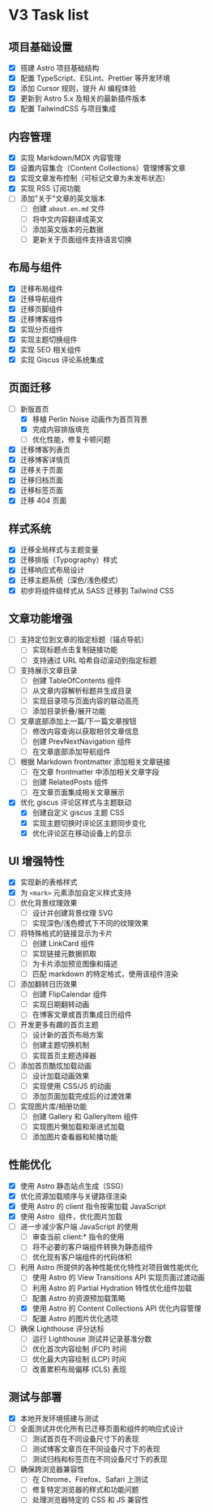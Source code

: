 # V3 Task list

## 项目基础设置

- [x] 搭建 Astro 项目基础结构
- [x] 配置 TypeScript、ESLint、Prettier 等开发环境
- [x] 添加 Cursor 规则，提升 AI 编程体验
- [x] 更新到 Astro 5.x 及相关的最新插件版本
- [x] 配置 TailwindCSS 与项目集成

## 内容管理

- [x] 实现 Markdown/MDX 内容管理
- [x] 设置内容集合（Content Collections）管理博客文章
- [x] 实现文章发布控制（可标记文章为未发布状态）
- [x] 实现 RSS 订阅功能
- [ ] 添加"关于"文章的英文版本
  - [ ] 创建 `about.en.md` 文件
  - [ ] 将中文内容翻译成英文
  - [ ] 添加英文版本的元数据
  - [ ] 更新关于页面组件支持语言切换

## 布局与组件

- [x] 迁移布局组件
- [x] 迁移导航组件
- [x] 迁移页脚组件
- [x] 迁移博客组件
- [x] 实现分页组件
- [x] 实现主题切换组件
- [x] 实现 SEO 相关组件
- [x] 实现 Giscus 评论系统集成

## 页面迁移

- [ ] 新版首页
  - [x] 移植 Perlin Noise 动画作为首页背景
  - [x] 完成内容排版填充
  - [ ] 优化性能，修复卡顿问题
- [x] 迁移博客列表页
- [x] 迁移博客详情页
- [x] 迁移关于页面
- [x] 迁移归档页面
- [x] 迁移标签页面
- [x] 迁移 404 页面

## 样式系统

- [x] 迁移全局样式与主题变量
- [x] 迁移排版（Typography）样式
- [x] 迁移响应式布局设计
- [x] 迁移主题系统（深色/浅色模式）
- [x] 初步将组件级样式从 SASS 迁移到 Tailwind CSS

## 文章功能增强

- [ ] 支持定位到文章的指定标题（锚点导航）
  - [ ] 实现标题点击复制链接功能
  - [ ] 支持通过 URL 哈希自动滚动到指定标题
- [ ] 支持展示文章目录
  - [ ] 创建 TableOfContents 组件
  - [ ] 从文章内容解析标题并生成目录
  - [ ] 实现目录项与页面内容的联动高亮
  - [ ] 添加目录折叠/展开功能
- [ ] 文章底部添加上一篇/下一篇文章按钮
  - [ ] 修改内容查询以获取相邻文章信息
  - [ ] 创建 PrevNextNavigation 组件
  - [ ] 在文章底部添加导航组件
- [ ] 根据 Markdown frontmatter 添加相关文章链接
  - [ ] 在文章 frontmatter 中添加相关文章字段
  - [ ] 创建 RelatedPosts 组件
  - [ ] 在文章页面集成相关文章展示
- [x] 优化 giscus 评论区样式与主题联动
  - [x] 创建自定义 giscus 主题 CSS
  - [x] 实现主题切换时评论区主题同步变化
  - [x] 优化评论区在移动设备上的显示

## UI 增强特性

- [x] 实现新的表格样式
- [x] 为 `<mark>` 元素添加自定义样式支持
- [ ] 优化背景纹理效果
  - [ ] 设计并创建背景纹理 SVG
  - [ ] 实现深色/浅色模式下不同的纹理效果
- [ ] 将特殊格式的链接显示为卡片
  - [ ] 创建 LinkCard 组件
  - [ ] 实现链接元数据抓取
  - [ ] 为卡片添加预览图像和描述
  - [ ] 匹配 markdown 的特定格式，使用该组件渲染
- [ ] 添加翻转日历效果
  - [ ] 创建 FlipCalendar 组件
  - [ ] 实现日期翻转动画
  - [ ] 在博客文章或首页集成日历组件
- [ ] 开发更多有趣的首页主题
  - [ ] 设计新的首页布局方案
  - [ ] 创建主题切换机制
  - [ ] 实现首页主题选择器
- [ ] 添加首页酷炫加载动画
  - [ ] 设计加载动画效果
  - [ ] 实现使用 CSS/JS 的动画
  - [ ] 添加页面加载完成后的过渡效果
- [ ] 实现图片库/相册功能
  - [ ] 创建 Gallery 和 GalleryItem 组件
  - [ ] 实现图片懒加载和渐进式加载
  - [ ] 添加图片查看器和轮播功能

## 性能优化

- [x] 使用 Astro 静态站点生成（SSG）
- [x] 优化资源加载顺序与关键路径渲染
- [x] 使用 Astro 的 client 指令按需加载 JavaScript
- [x] 使用 Astro <Image> 组件，优化图片加载
- [ ] 进一步减少客户端 JavaScript 的使用
  - [ ] 审查当前 client:\* 指令的使用
  - [ ] 将不必要的客户端组件转换为静态组件
  - [ ] 优化现有客户端组件的代码体积
- [ ] 利用 Astro 所提供的各种性能优化特性对项目做性能优化
  - [ ] 使用 Astro 的 View Transitions API 实现页面过渡动画
  - [ ] 利用 Astro 的 Partial Hydration 特性优化组件加载
  - [ ] 配置 Astro 的资源预加载策略
  - [x] 使用 Astro 的 Content Collections API 优化内容管理
  - [ ] 配置 Astro 的图片优化选项
- [ ] 确保 Lighthouse 评分达标
  - [ ] 运行 Lighthouse 测试并记录基准分数
  - [ ] 优化首次内容绘制 (FCP) 时间
  - [ ] 优化最大内容绘制 (LCP) 时间
  - [ ] 改善累积布局偏移 (CLS) 表现

## 测试与部署

- [x] 本地开发环境搭建与测试
- [ ] 全面测试并优化所有已迁移页面和组件的响应式设计
  - [ ] 测试首页在不同设备尺寸下的表现
  - [ ] 测试博客文章页在不同设备尺寸下的表现
  - [ ] 测试归档和标签页在不同设备尺寸下的表现
- [ ] 确保跨浏览器兼容性
  - [ ] 在 Chrome、Firefox、Safari 上测试
  - [ ] 修复特定浏览器的样式和功能问题
  - [ ] 处理浏览器特定的 CSS 和 JS 兼容性
